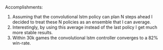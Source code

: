 Accomplishments:
1. Assuming that the convolutional lstm policy can plan N steps ahead I decided to treat these N policies 
as an ensemble that I can average. 
2. Interestingly, by using this average instead of the last policy I get much more stable results. 
3. Within 30k games the convolutional lstm controller converges to a 82% win-rate. 

